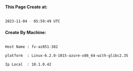 
   
#### This Page Create at:

```bash

2023-11-04 - 05:59:49 UTC

```

#### Create By Machine:

```bash

Host Name : fv-az851-382

platform  : Linux-6.2.0-1015-azure-x86_64-with-glibc2.35

Ip Local  : 10.1.0.42

```

